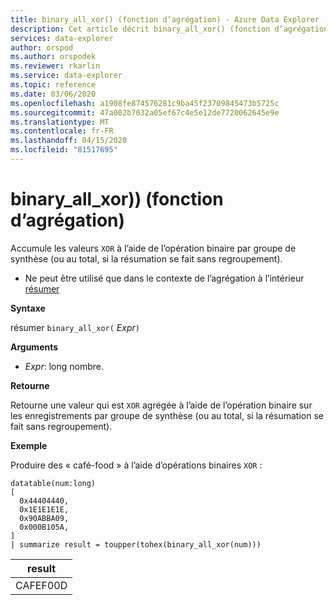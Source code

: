 ```yaml
---
title: binary_all_xor() (fonction d’agrégation) - Azure Data Explorer (fr) Microsoft Docs
description: Cet article décrit binary_all_xor() (fonction d’agrégation) dans Azure Data Explorer.
services: data-explorer
author: orspod
ms.author: orspodek
ms.reviewer: rkarlin
ms.service: data-explorer
ms.topic: reference
ms.date: 03/06/2020
ms.openlocfilehash: a1908fe874576281c9ba45f23709845473b5725c
ms.sourcegitcommit: 47a002b7032a05ef67c4e5e12de7720062645e9e
ms.translationtype: MT
ms.contentlocale: fr-FR
ms.lasthandoff: 04/15/2020
ms.locfileid: "81517695"
---
```

# <a name="binary_all_xor-aggregation-function"></a>binary_all_xor)) (fonction d’agrégation)

Accumule les valeurs `XOR` à l’aide de l’opération binaire par groupe de synthèse (ou au total, si la résumation se fait sans regroupement).

* Ne peut être utilisé que dans le contexte de l’agrégation à l’intérieur [résumer](summarizeoperator.md)

**Syntaxe**

résumer `binary_all_xor(` *Expr*`)`

**Arguments**

* *Expr*: long nombre.

**Retourne**

Retourne une valeur qui est `XOR` agrégée à l’aide de l’opération binaire sur les enregistrements par groupe de synthèse (ou au total, si la résumation se fait sans regroupement).

**Exemple**

Produire des « café-food » à l’aide d’opérations binaires `XOR` :

```kusto
datatable(num:long)
[
  0x44404440,
  0x1E1E1E1E,
  0x90ABBA09,
  0x000B105A,
]
| summarize result = toupper(tohex(binary_all_xor(num)))
```

|result|
|---|
|CAFEF00D|